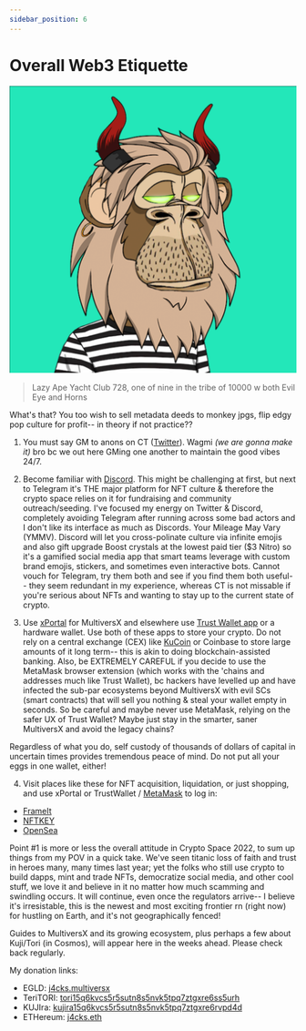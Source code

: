 ```yaml
---
sidebar_position: 6
---
```

# Overall Web3 Etiquette

![A horned cartoon ape with lion's mane, eyes glowing like radium](./layc728.png)
> Lazy Ape Yacht Club 728, one of nine in the tribe of 10000 w both Evil Eye and Horns


What's that? You too wish to sell metadata deeds to monkey jpgs, flip edgy pop culture for profit-- in theory if not practice??

1. You must say GM to anons on CT ([Twitter](https://www.twitter.com/xJ4cks)). Wagmi *(we are gonna make it)* bro bc we out here GMing one another to maintain the good vibes 24/7. 

2. Become familiar with [Discord](https://www.discord.com). This might be challenging at first, but next to Telegram it's THE major platform for NFT culture & therefore the crypto space relies on it for fundraising and community outreach/seeding. I've focused my energy on Twitter & Discord, completely avoiding Telegram after running across some bad actors and I don't like its interface as much as Discords. Your Mileage May Vary (YMMV). Discord will let you cross-polinate culture via infinite emojis and also gift upgrade Boost crystals at the lowest paid tier ($3 Nitro) so it's a gamified social media app that smart teams leverage with custom brand emojis, stickers, and sometimes even interactive bots. Cannot vouch for Telegram, try them both and see if you find them both useful-- they seem redundant in my experience, whereas CT is not missable if you're serious about NFTs and wanting to stay up to the current state of crypto.

3. Use [xPortal](https://xport.al/referral/o6q0in3yh6/) for MultiversX and elsewhere use [Trust Wallet app](https://trustwallet.com) or a hardware wallet. Use both of these apps to store your crypto. Do not rely on a central exchange (CEX) like [KuCoin](https://accounts.binance.us/en/register?ref=52116724) or Coinbase to store large amounts of it long term-- this is akin to doing blockchain-assisted banking. Also, be EXTREMELY CAREFUL if you decide to use the MetaMask browser extension (which works with the 'chains and addresses much like Trust Wallet), bc hackers have levelled up and have infected the sub-par ecosystems beyond MultiversX with evil SCs (smart contracts) that will sell you nothing & steal your wallet empty in seconds. So be careful and maybe never use MetaMask, relying on the safer UX of Trust Wallet? Maybe just stay in the smarter, saner MultiversX and avoid the legacy chains? 

Regardless of what you do, self custody of thousands of dollars of capital in uncertain times provides tremendous peace of mind. Do not put all your eggs in one wallet, either!

4. Visit places like these for NFT acquisition, liquidation, or just shopping, and use xPortal or TrustWallet / [MetaMask](https://metamask.io) to log in:
- [FrameIt](https://frameit.gg)
- [NFTKEY](https://nftkey.app)
- [OpenSea](https://opensea.io)

Point #1 is more or less the overall attitude in Crypto Space 2022, to sum up things from my POV in a quick take. We've seen titanic loss of faith and trust in heroes many, many times last year; yet the folks who still use crypto to build dapps, mint and trade NFTs, democratize social media, and other cool stuff, we love it and believe in it no matter how much scamming and swindling occurs. It will continue, even once the regulators arrive-- I believe it's irresistable, this is the newest and most exciting frontier rn (right now) for hustling on Earth, and it's not geographically fenced!


Guides to MultiversX and its growing ecosystem, plus perhaps a few about Kuji/Tori (in Cosmos), will appear here in the weeks ahead. Please check back regularly.


My donation links:

- EGLD: [j4cks.multiversx](https://explorer.multiversx.com/accounts/erd159mypt4myss3mqrs89ft0hjeacffks2690gq9u3mlh73m9sh0w5s09eqhh)
- TeriTORI: [tori15q6kvcs5r5sutn8s5nvk5tpq7ztgxre6ss5urh](https://www.mintscan.io/teritori/account/tori15q6kvcs5r5sutn8s5nvk5tpq7ztgxre6ss5urh)
- KUJIra: [kujira15q6kvcs5r5sutn8s5nvk5tpq7ztgxre6rvpd4d](https://www.mintscan.io/kujira/account/kujira15q6kvcs5r5sutn8s5nvk5tpq7ztgxre6rvpd4d)
- ETHereum: [j4cks.eth](https://etherscan.io/enslookup-search?search=j4cks.eth)